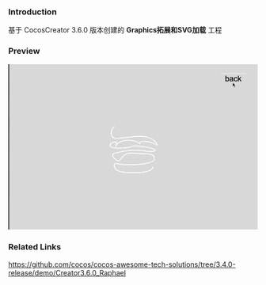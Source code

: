 ### Introduction
基于 CocosCreator 3.6.0 版本创建的 **Graphics拓展和SVG加载** 工程

### Preview
![image](../../../gif/202209/2022092205.gif)

### Related Links
https://github.com/cocos/cocos-awesome-tech-solutions/tree/3.4.0-release/demo/Creator3.6.0_Raphael